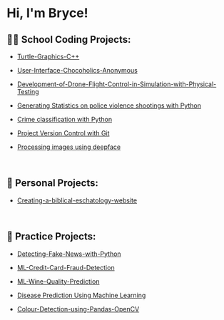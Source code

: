 <h1>Hi, I'm Bryce! </h1>

<h2>👨‍💻 School Coding Projects:</h2>

- [Turtle-Graphics-C++](https://github.com/MrBHerring/Turtle-Graphics-C-Plus-Plus)

- [User-Interface-Chocoholics-Anonymous](https://github.com/MrBHerring/User-Interface-Chocoholics-Anonymous)

- [Development-of-Drone-Flight-Control-in-Simulation-with-Physical-Testing](https://github.com/MrBHerring/Development-of-Drone-Flight-Control-in-Simulation-with-Physical-Testing)

- [Generating Statistics on police violence shootings with Python](https://github.com/MrBHerring/-Semester-long-Projects-Part-1)

- [Crime classification with Python](https://github.com/MrBHerring/-Semester-long-Projects-Part-2)

- [Project Version Control with Git](https://github.com/MrBHerring/Project1AndGit)

- [Processing images using deepface](https://github.com/MrBHerring/Datathon)


<br>

<h2>📓 Personal Projects:</h2>

- [Creating-a-biblical-eschatology-website](https://github.com/MrBHerring/7Churches)


<br>

<h2>📒 Practice Projects:</h2>

- [Detecting-Fake-News-with-Python](https://github.com/MrBHerring/Detecting-Fake-News-with-Python)

- [ML-Credit-Card-Fraud-Detection](https://github.com/MrBHerring/ML-Credit-Card-Fraud-Detection)

- [ML-Wine-Quality-Prediction](https://github.com/MrBHerring/ML-Wine-Quality-Prediction)

- [Disease Prediction Using Machine Learning](https://github.com/MrBHerring/Disease-Prediction-Using-Machine-Learning)
- [Colour-Detection-using-Pandas-OpenCV](https://github.com/MrBHerring/Colour-Detection-using-Pandas-OpenCV)







<!--

<h2>👨‍💻 Coding Projects:</h2>


<h2> Certifications</h2>



<h2>📺 Popular YouTube Videos</h2>




<h2> 🤳 Connect with me:</h2>

[<img align="left" alt="JoshMadakor | YouTube" width="22px" src="https://cdn.jsdelivr.net/npm/simple-icons@v3/icons/youtube.svg" />][youtube]
[<img align="left" alt="JoshMadakor | Twitter" width="22px" src="https://cdn.jsdelivr.net/npm/simple-icons@v3/icons/twitter.svg" />][twitter]
[<img align="left" alt="JoshMadakor | LinkedIn" width="22px" src="https://cdn.jsdelivr.net/npm/simple-icons@v3/icons/linkedin.svg" />][linkedin]
[<img align="left" alt="JoshMadakor | Instagram" width="22px" src="https://cdn.jsdelivr.net/npm/simple-icons@v3/icons/instagram.svg" />][instagram]

[twitter]: https://twitter.com/joshmadakor
[youtube]: https://www.youtube.com/c/joshmadakor
[instagram]: https://www.instagram.com/joshmadakor/
[linkedin]: https://linkedin.com/in/joshmadakor

-->

<!--
**joshmadakor1/joshmadakor1** is a ✨ _special_ ✨ repository because its `README.md` (this file) appears on your GitHub profile.

Here are some ideas to get you started:

- 🔭 I’m currently working on ...
- 🌱 I’m currently learning ...
- 👯 I’m looking to collaborate on ...
- 🤔 I’m looking for help with ...
- 💬 Ask me about ...
- 📫 How to reach me: ...
- 😄 Pronouns: ...
- ⚡ Fun fact: ...
-->
